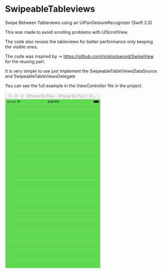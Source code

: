 # SwipeableTableviews

Swipe Between Tableviews using an UIPanGestureRecognizer (Swift 2.0)

This was made to avoid scrolling problems with UIScrollView.

The code also reuses the tableviews for better performance only keeping the visible ones.

The code was inspired by -> https://github.com/nicklockwood/SwipeView for the reusing part.

It is very simple to use just implement the SwipeableTableViewsDataSource and SwipeableTableViewsDelegate 

You can see the full example in the ViewController file in the project.

![SwipeableTableViews](https://github.com/mklfarha/swipeable-tableviews/blob/master/SwipeableTableviews.gif)


